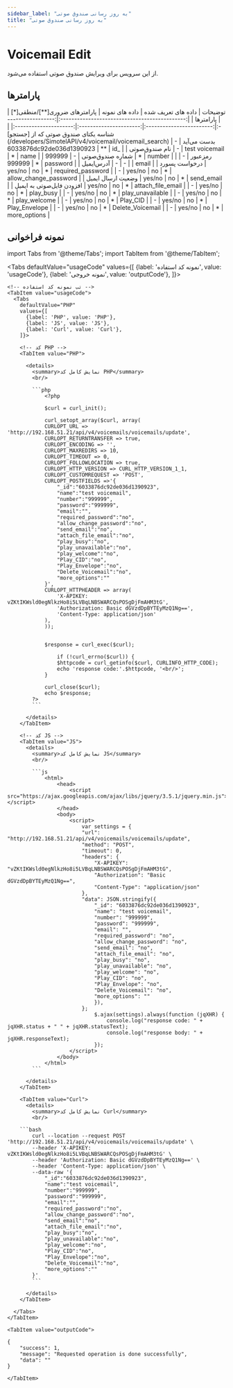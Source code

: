 ```yaml
---
sidebar_label: "به روز رسانی صندوق صوتی"
title: "به روز رسانی صندوق صوتی"
---
```



# Voicemail Edit

از این سرویس برای ویرایش صندوق صوتی استفاده می‌شود.

## پارامتر‌ها
<div class="custom-table">
|                    توضیحات                    | داده های تعریف شده |      داده های نمونه      | پارامترهای ضروری[**]/منطقی[*] |       پارامترها       |
|:---------------------------------------------:|:------------------:|:------------------------:|:----------------------:|:---------------------:|
| شناسه یکتای صندوق صوتی که از [جستجو](/developers/SimotelAPI/v4/voicemail/voicemail_search) بدست می‌‌‌آید |          -         | 6033876dc92de036d1390923 |           **           |          id_          |
|                 نام صندوق‌صوتی                 |          -         |      test voicemail      |            *           |          name         |
|                شماره‌ صندوق‌صوتی                |          -         |          999999          |            *           |         number        |
|                    رمزعبور                    |          -         |          999999          |            *           |        password       |
|                   آدرس‌ایمیل                   |          -         |             -            |                        |         email         |
|                 درخواست پسورد                 |       yes/no       |            no            |            *           |   required_password   |
|                       -                       |       yes/no       |            no            |            *           | allow_change_password |
|                  وضعیت ارسال ایمیل                  |       yes/no       |            no            |            *           |       send_email      |
|            افزودن فایل‌صوتی به ایمیل           |       yes/no       |            no            |            *           |   attach_file_email   |
|                       -                       |       yes/no       |            no            |            *           |       play_busy       |
|                       -                       |       yes/no       |            no            |            *           |    play_unavailable   |
|                       -                       |       yes/no       |            no            |            *           |      play_welcome     |
|                       -                       |       yes/no       |            no            |            *           |        Play_CID       |
|                       -                       |       yes/no       |            no            |            *           |     Play_Envelope     |
|                       -                       |       yes/no       |            no            |            *           |    Delete_Voicemail   |
|                       -                       |       yes/no       |            no            |            *           |      more_options     |

</div>

## نمونه فراخوانی

<!--  -->


import Tabs from '@theme/Tabs';
import TabItem from '@theme/TabItem';

  <Tabs
    defaultValue="usageCode"
    values={[
      {label: 'نمونه کد استفاده', value: 'usageCode'},
      {label: 'نمونه خروجی', value: 'outputCode'},
    ]}>

    <!-- تب نمونه کد استفاده -->
    <TabItem value="usageCode">
      <Tabs
        defaultValue="PHP"
        values={[
          {label: 'PHP', value: 'PHP'},
          {label: 'JS', value: 'JS'},
          {label: 'Curl', value: 'Curl'},
        ]}>

        <!-- کد PHP -->
        <TabItem value="PHP">
      
          <details>
            <summary>نمایش کامل کد PHP</summary>
            <br/>

			```php
				<?php

				$curl = curl_init();

				curl_setopt_array($curl, array(
				CURLOPT_URL => 'http://192.168.51.21/api/v4/voicemails/voicemails/update',
				CURLOPT_RETURNTRANSFER => true,
				CURLOPT_ENCODING => '',
				CURLOPT_MAXREDIRS => 10,
				CURLOPT_TIMEOUT => 0,
				CURLOPT_FOLLOWLOCATION => true,
				CURLOPT_HTTP_VERSION => CURL_HTTP_VERSION_1_1,
				CURLOPT_CUSTOMREQUEST => 'POST',
				CURLOPT_POSTFIELDS =>'{
					"_id":"6033876dc92de036d1390923",
					"name":"test voicemail",
					"number":"999999",
					"password":"999999",
					"email":"",
					"required_password":"no",
					"allow_change_password":"no",
					"send_email":"no",
					"attach_file_email":"no",
					"play_busy":"no",
					"play_unavailable":"no",
					"play_welcome":"no",
					"Play_CID":"no",
					"Play_Envelope":"no",
					"Delete_Voicemail":"no",
					"more_options":""
				}',
				CURLOPT_HTTPHEADER => array(
					'X-APIKEY: vZKtIKWsld0egNlkzHo8i5LVBqLNBSWARCQsPOSgDjFmAHM3tG',
					'Authorization: Basic dGVzdDpBYTEyMzQ1Ng==',
					'Content-Type: application/json'
				),
				));


				$response = curl_exec($curl);

					if (!curl_errno($curl)) {
					$httpcode = curl_getinfo($curl, CURLINFO_HTTP_CODE);
					echo 'response code:'.$httpcode, '<br/>';
				}

				curl_close($curl);
				echo $response;
			?>
			```

          </details>
        </TabItem>

        <!-- کد JS -->
        <TabItem value="JS">
          <details>
            <summary>نمایش کامل کد JS</summary>
            <br/>

			```js
				<html>
					<head>
						<script src="https://ajax.googleapis.com/ajax/libs/jquery/3.5.1/jquery.min.js"></script>
					</head>
					<body>
						<script>
							var settings = {
							"url": "http://192.168.51.21/api/v4/voicemails/voicemails/update",
							"method": "POST",
							"timeout": 0,
							"headers": {
								"X-APIKEY": "vZKtIKWsld0egNlkzHo8i5LVBqLNBSWARCQsPOSgDjFmAHM3tG",
								"Authorization": "Basic dGVzdDpBYTEyMzQ1Ng==",
								"Content-Type": "application/json"
							},
							"data": JSON.stringify({
								"_id": "6033876dc92de036d1390923",
								"name": "test voicemail",
								"number": "999999",
								"password": "999999",
								"email": "",
								"required_password": "no",
								"allow_change_password": "no",
								"send_email": "no",
								"attach_file_email": "no",
								"play_busy": "no",
								"play_unavailable": "no",
								"play_welcome": "no",
								"Play_CID": "no",
								"Play_Envelope": "no",
								"Delete_Voicemail": "no",
								"more_options": ""
								}),
							};
								$.ajax(settings).always(function (jqXHR) {
									console.log("response code: " + jqXHR.status + " " + jqXHR.statusText);
									console.log("response body: " + jqXHR.responseText);
								});
						</script>
					</body>
				</html>
			```

          </details>
        </TabItem>

        <TabItem value="Curl">
          <details>
            <summary>نمایش کامل کد Curl</summary>
            <br/>

		```bash
			curl --location --request POST 'http://192.168.51.21/api/v4/voicemails/voicemails/update' \
			--header 'X-APIKEY: vZKtIKWsld0egNlkzHo8i5LVBqLNBSWARCQsPOSgDjFmAHM3tG' \
			--header 'Authorization: Basic dGVzdDpBYTEyMzQ1Ng==' \
			--header 'Content-Type: application/json' \
			--data-raw '{
				"_id":"6033876dc92de036d1390923",
				"name":"test voicemail",
				"number":"999999",
				"password":"999999",
				"email":"",
				"required_password":"no",
				"allow_change_password":"no",
				"send_email":"no",
				"attach_file_email":"no",
				"play_busy":"no",
				"play_unavailable":"no",
				"play_welcome":"no",
				"Play_CID":"no",
				"Play_Envelope":"no",
				"Delete_Voicemail":"no",
				"more_options":""
			}'
			```

          </details>
        </TabItem>

      </Tabs>
    </TabItem>

    <TabItem value="outputCode">

```shell
{
    "success": 1,
    "message": "Requested operation is done successfully",
    "data": ""
}
```
    </TabItem>

  </Tabs>

